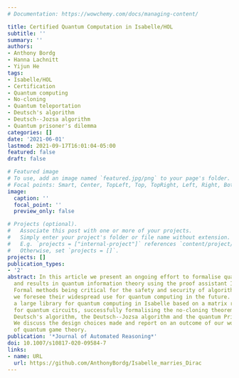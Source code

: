 ```yaml
---
# Documentation: https://wowchemy.com/docs/managing-content/

title: Certified Quantum Computation in Isabelle/HOL
subtitle: ''
summary: ''
authors:
- Anthony Bordg
- Hanna Lachnitt
- Yijun He
tags:
- Isabelle/HOL
- Certification
- Quantum computing
- No-cloning
- Quantum teleportation
- Deutsch's algorithm
- Deutsch--Jozsa algorithm
- Quantum prisoner's dilemma
categories: []
date: '2021-06-01'
lastmod: 2021-09-17T16:01:04-05:00
featured: false
draft: false

# Featured image
# To use, add an image named `featured.jpg/png` to your page's folder.
# Focal points: Smart, Center, TopLeft, Top, TopRight, Left, Right, BottomLeft, Bottom, BottomRight.
image:
  caption: ''
  focal_point: ''
  preview_only: false

# Projects (optional).
#   Associate this post with one or more of your projects.
#   Simply enter your project's folder or file name without extension.
#   E.g. `projects = ["internal-project"]` references `content/project/deep-learning/index.md`.
#   Otherwise, set `projects = []`.
projects: []
publication_types:
- '2'
abstract: In this article we present an ongoing effort to formalise quantum algorithms
  and results in quantum information theory using the proof assistant Isabelle/HOL.
  Formal methods being critical for the safety and security of algorithms and protocols,
  we foresee their widespread use for quantum computing in the future. We have developed
  a large library for quantum computing in Isabelle based on a matrix representation
  for quantum circuits, successfully formalising the no-cloning theorem, quantum teleportation,
  Deutsch's algorithm, the Deutsch--Jozsa algorithm and the quantum Prisoner's Dilemma.
  We discuss the design choices made and report on an outcome of our work in the field
  of quantum game theory.
publication: '*Journal of Automated Reasoning*'
doi: 10.1007/s10817-020-09584-7
links:
- name: URL
  url: https://github.com/AnthonyBordg/Isabelle_marries_Dirac
---
```

